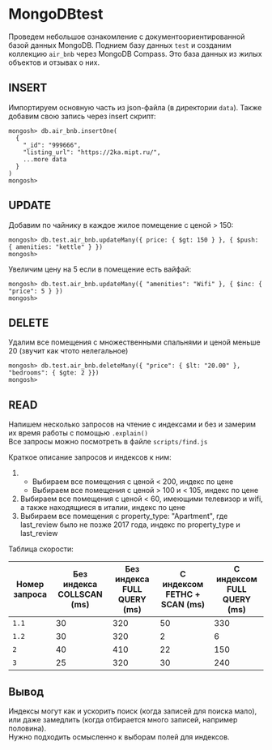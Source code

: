 # MongoDBtest

Проведем небольшое ознакомление с документоориентированной базой данных MongoDB.
Поднием базу данных `test` и созданим коллекцию `air_bnb` через MongoDB Compass.
Это база данных из жилых объектов и отзывах о них.

## INSERT

Импортируем основную часть из json-файла (в директории `data`). Также добавим свою запись через insert скрипт:

```shell
mongosh> db.air_bnb.insertOne(
  {
    "_id": "999666",
    "listing_url": "https://2ka.mipt.ru/",
    ...more data
  }  
)
mongosh>
```

## UPDATE

Добавим по чайнику в каждое жилое помещение с ценой > 150:

```shell
mongosh> db.test.air_bnb.updateMany({ price: { $gt: 150 } }, { $push: { amenities: "kettle" } })
mongosh>
```

Увеличим цену на 5 если в помещение есть вайфай:

```shell
mongosh> db.test.air_bnb.updateMany({ "amenities": "Wifi" }, { $inc: { "price": 5 } })
mongosh>
```

## DELETE

Удалим все помещения с множественными спальнями и ценой меньше 20 (звучит как чтото нелегальное)

```shell
mongosh> db.test.air_bnb.deleteMany({ "price": { $lt: "20.00" }, "bedrooms": { $gte: 2 }})
mongosh>
```

## READ

Напишем несколько запросов на чтение с индексами и без и замерим их время работы с помощью `.explain()` \
Все запросы можно посмотреть в файле `scripts/find.js`

Краткое описание запросов и индексов к ним:

1. * Выбираем все помещения с ценой < 200, индекс по цене
   * Выбираем все помещения с ценой > 100 и < 105, индекс по цене
2. Выбираем все помещения с ценой < 60, имеющими телевизор и wifi, а также находящиеся в италии, индекс по цене
3. Выбираем все помещения с property_type: "Apartment", где last_review было не позже 2017 года, индекс по property_type и last_review

Таблица скорости:

| Номер запроса | Без индекса COLLSCAN (ms) |Без индекса FULL QUERY (ms) | С индексом FETHC + SCAN (ms) |C индексом FULL QUERY (ms) |
|---------------|---------------------------|----------------------------|------------------------------|---------------------------|
| `1.1`         |          30               |             320            |               50             |           330             |
| `1.2`         |          30               |             320            |               2              |           6               |
| `2`           |          40               |             410            |               22             |           150             |
| `3`           |          25               |             320            |               30             |           240             |

## Вывод

Индексы могут как и ускорить поиск (когда записей для поиска мало), или даже замедлить (когда отбирается много записей, например половина). \
Нужно подходить осмысленно к выборам полей для индексов.
